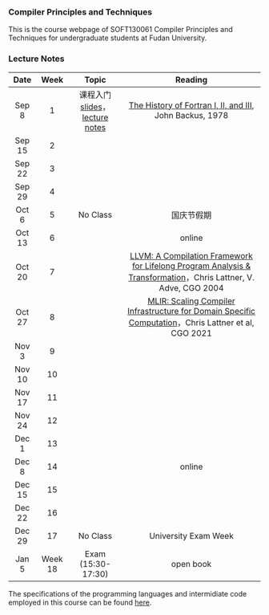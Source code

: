 ### Compiler Principles and Techniques 
This is the course webpage of SOFT130061 Compiler Principles and Techniques for undergraduate students at Fudan University. 

### Lecture Notes

| Date | Week | Topic | Reading |
|:---------:|:---------:|:------------------:|:----------------------------------:|
| Sep 8 | 1 | 课程入门 [slides](slides/L1-课程入门.pdf)， [lecture notes](notes/l1-intro.pdf)  | [The History of Fortran I, II, and III](reading/1-fortran.pdf), John Backus, 1978 |
| Sep 15 | 2 | | |
| Sep 22 | 3 | | |
| Sep 29 | 4 | | |
| Oct 6 | 5 | No Class | 国庆节假期 |
| Oct 13 | 6 | | online |
| Oct 20 | 7 | | [LLVM: A Compilation Framework for Lifelong Program Analysis & Transformation](https://ieeexplore.ieee.org/abstract/document/1281665)，Chris Lattner, V. Adve, CGO 2004 |
| Oct 27 | 8 | | [MLIR: Scaling Compiler Infrastructure for Domain Specific Computation](https://ieeexplore.ieee.org/abstract/document/9370308)，Chris Lattner et al, CGO 2021 |
| Nov 3 | 9 | | |
| Nov 10 | 10 | | |
| Nov 17 | 11 | | |
| Nov 24 | 12 | | |
| Dec 1 | 13 | | |
| Dec 8 | 14 | | online |
| Dec 15 | 15 | | |
| Dec 22 | 16 | | |
| Dec 29 | 17 | No Class | University Exam Week |
| Jan 5 | Week 18 | Exam (15:30-17:30) | open book |

The specifications of the programming languages and intermidiate code employed in this course can be found [here](teapl/README.md). 


